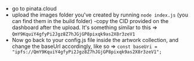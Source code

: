 - go to pinata.cloud
- upload the images folder you've created by running `node index.js` (you can find them in the build folder)
  -copy the CID provided on the dashboard after the upload. It's something similar to this => `QmY9KquiY4gfyPi2Jgz8Z7hJGjGP8pixqk9as2X8r3zeV1`
- Now go back to your config.js file inside the artwork collection, and change the baseUrl accordingly, like so => `const baseUri = "ipfs://QmY9KquiY4gfyPi2Jgz8Z7hJGjGP8pixqk9as2X8r3zeV1"; `
